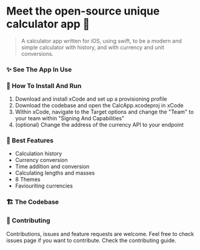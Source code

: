 # Meet the open-source unique calculator app 👋
> A calculator app written for iOS, using swift, to be a modern and simple calculator with history, and with currency and unit conversions.

### ✨ See The App In Use

### 📖 How To Install And Run
1. Download and install xCode and set up a provisioning profile
2. Download the codebase and open the CalcApp.xcodeproj in xCode
3. Within xCode, navigate to the Target options and change the "Team" to your team within "Signing And Capabilities"
4. (optional) Change the address of the currency API to your endpoint

### 📱 Best Features
- Calculation history
- Currency conversion
- Time addition and conversion
- Calculating lengths and masses
- 8 Themes
- Faviouriting currencies

### 🏗 The Codebase

### 🤝 Contributing
Contributions, issues and feature requests are welcome.
Feel free to check issues page if you want to contribute.
Check the contributing guide.